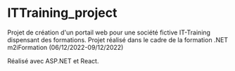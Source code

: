 # ITTraining_project
Projet de création d'un portail web pour une société fictive IT-Training dispensant des formations. Projet réalisé dans le cadre de la formation .NET m2iFormation (06/12/2022-09/12/2022)

Réalisé avec ASP.NET et React.

